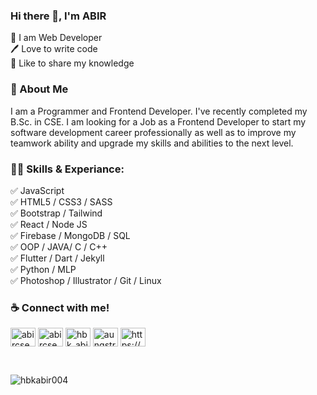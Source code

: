 ### Hi there 👋, I'm ABIR
👑 I am Web Developer <br>
🖊️ Love to write code <br>
🎤 Like to share my knowledge <br>

### 🚀 About Me
<p align="left">
I am a Programmer and Frontend Developer. I've recently completed my B.Sc. in CSE. I am looking for a Job as a Frontend Developer to start my software development career professionally as well as to improve my teamwork ability and upgrade my skills and abilities to the next level.
</p>

<h3 align="left">👨‍💻 Skills & Experiance:</h3>
<p align="left">
✅ JavaScript <br>
✅ HTML5 / CSS3 / SASS <br>
✅ Bootstrap / Tailwind <br>
✅ React / Node JS <br>
✅ Firebase / MongoDB / SQL <br>
✅ OOP / JAVA/ C / C++ <br>
✅ Flutter / Dart / Jekyll <br>
✅ Python / MLP <br>
✅ Photoshop / Illustrator / Git / Linux <br>
</p>

<h3 align="left">☕ Connect with me!</h3>
<p align="left">
<a href="https://linkedin.com/in/abircse004" target="_blank"><img align="center" src="https://raw.githubusercontent.com/rahuldkjain/github-profile-readme-generator/master/src/images/icons/Social/linked-in-alt.svg" alt="abircse004" height="30" width="40" /></a>
<a href="https://fb.com/abircse.nwu" target="_blank"><img align="center" src="https://raw.githubusercontent.com/rahuldkjain/github-profile-readme-generator/master/src/images/icons/Social/facebook.svg" alt="abircse.nwu" height="30" width="40" /></a>
<a href="https://instagram.com/hbk_abir315" target="_blank"><img align="center" src="https://raw.githubusercontent.com/rahuldkjain/github-profile-readme-generator/master/src/images/icons/Social/instagram.svg" alt="hbk_abir315" height="30" width="40" /></a>
<a href="https://www.leetcode.com/aungstrome315" target="_blank"><img align="center" src="https://raw.githubusercontent.com/rahuldkjain/github-profile-readme-generator/master/src/images/icons/Social/leet-code.svg" alt="aungstrome315" height="30" width="40" /></a>
<a href="/https://hbkabir004.github.io" target="_blank"><img align="center" src="https://raw.githubusercontent.com/rahuldkjain/github-profile-readme-generator/master/src/images/icons/Social/rss.svg" alt="https://hbkabir004.github.io" height="30" width="40" /></a>
</p>

<br>

<p><img align="center" src="https://github-readme-stats.vercel.app/api/top-langs?username=hbkabir004&show_icons=true&locale=en&layout=compact&theme=radical" alt="hbkabir004" /></p>


